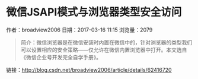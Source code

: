 # 微信JSAPI模式与浏览器类型安全访问
作者：broadview2006
日期：2017-03-16 11:15
浏览量：2079
> 简介：微信浏览器是在微信安装时内置在微信中的，针对浏览器的类型我们可以设置相应的安全策略——仅允许在微信内置浏览器中打开。本文选自《微信企业号开发完全自学手册》。

 链接：http://blog.csdn.net/broadview2006/article/details/62416720
